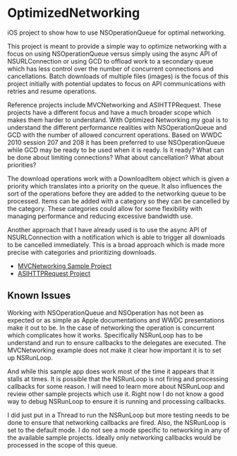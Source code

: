 OptimizedNetworking
===================

iOS project to show how to use NSOperationQueue for optimal networking.

This project is meant to provide a simple way to optimize networking with a focus on using NSOperationQueue
versus simply using the async API of NSURLConnection or using GCD to offload work to a secondary queue which
has less control over the number of concurrent connections and cancellations. Batch downloads of multiple
files (images) is the focus of this project initially with potential updates to focus on API communications
with retries and resume operations.

Reference projects include MVCNetworking and ASIHTTPRequest. These projects have a different focus and have
a much broader scope which makes them harder to understand. With Optimized Networking my goal is to understand
the different performance realities with NSOperationQueue and GCD with the number of allowed concurrent
operations. Based on WWDC 2010 session 207 and 208 it has been preferred to use NSOperationQueue while GCD
may be ready to be used when it is ready. Is it ready? What can be done about limiting connections? What about
cancellation? What about priorities?

The download operations work with a DownloadItem object which is given a priority which translates into a 
priority on the queue. It also influences the sort of the operations before they are added to the networking
queue to be processed. Items can be added with a category so they can be cancelled by the category. These 
categories could allow for some flexibility with managing performance and reducing excessive bandwidth use.

Another approach that I have already used is to use the async API of NSURLConnection with a notification
which is able to trigger all downloads to be cancelled immediately. This is a broad approach which is made
more precise with categories and prioritizing downloads.

* [MVCNetworking Sample Project](http://developer.apple.com/library/ios/#samplecode/MVCNetworking/Introduction/Intro.html)
* [ASIHTTPRequest Project](http://allseeing-i.com/ASIHTTPRequest/)

## Known Issues

Working with NSOperationQueue and NSOperation has not been as expected or as simple as Apple 
documentations and WWDC presentations make it out to be. In the case of networking the operation
is concurrent which complicates how it works. Specifically NSRunLoop has to be understand and 
run to ensure callbacks to the delegates are executed. The MVCNetworking example does not make
it clear how important it is to set up NSRunLoop.

And while this sample app does work most of the time it appears that it stalls at times. It is
possible that the NSRunLoop is not firing and processing callbacks for some reason. I will need
to learn more about NSRunLoop and review other sample projects which use it. Right now I do not
know a good way to debug NSRunLoop to ensure it is running and processing callbacks.

I did just put in a Thread to run the NSRunLoop but more testing needs to be done to ensure
that networking callbacks are fired. Also, the NSRunLoop is set to the default mode. I do not 
see a mode specific to networking in any of the available sample projects. Ideally only
networking callbacks would be processed in the scope of this queue.